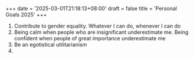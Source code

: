 +++
date = '2025-03-01T21:18:13+08:00'
draft = false
title = 'Personal Goals 2025'
+++
1. Contribute to gender equality. Whatever I can do, whenever I can do
2. Being calm when people who are insignificant underestimate me. Being confident when people of great importance underestimate me
3. Be an egotistical utilitarianism 
4. 
